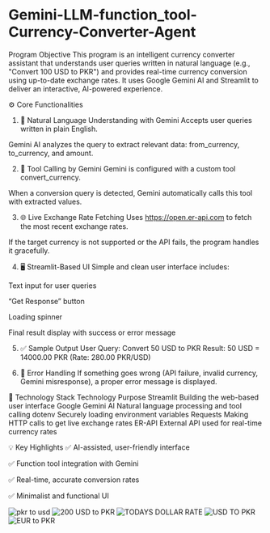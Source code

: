 
# Gemini-LLM-function_tool-Currency-Converter-Agent


 Program Objective
This program is an intelligent currency converter assistant that understands user queries written in natural language (e.g., "Convert 100 USD to PKR") and provides real-time currency conversion using up-to-date exchange rates.
It uses Google Gemini AI and Streamlit to deliver an interactive, AI-powered experience.

⚙️ Core Functionalities
1. 🧠 Natural Language Understanding with Gemini
Accepts user queries written in plain English.

Gemini AI analyzes the query to extract relevant data: from_currency, to_currency, and amount.

2. 🔗 Tool Calling by Gemini
Gemini is configured with a custom tool convert_currency.

When a conversion query is detected, Gemini automatically calls this tool with extracted values.

3. 🌐 Live Exchange Rate Fetching
Uses https://open.er-api.com to fetch the most recent exchange rates.

If the target currency is not supported or the API fails, the program handles it gracefully.

4. 🖥️ Streamlit-Based UI
Simple and clean user interface includes:

Text input for user queries

“Get Response” button

Loading spinner

Final result display with success or error message

5. ✅ Sample Output
User Query: Convert 50 USD to PKR
Result: 50 USD = 14000.00 PKR (Rate: 280.00 PKR/USD)

6. 🚨 Error Handling
If something goes wrong (API failure, invalid currency, Gemini misresponse), a proper error message is displayed.

🧱 Technology Stack
Technology	Purpose
Streamlit	Building the web-based user interface
Google Gemini AI	Natural language processing and tool calling
dotenv	Securely loading environment variables
Requests	Making HTTP calls to get live exchange rates
ER-API	External API used for real-time currency rates

💡 Key Highlights
✅ AI-assisted, user-friendly interface

✅ Function tool integration with Gemini

✅ Real-time, accurate conversion rates

✅ Minimalist and functional UI

![pkr to usd](https://github.com/user-attachments/assets/f610c92e-3fe4-4348-9258-ecaba2aa5b10)
![200 USD to PKR](https://github.com/user-attachments/assets/14019304-94b1-449f-b686-1330e03941d0)
![TODAYS DOLLAR RATE](https://github.com/user-attachments/assets/53aabaa7-921a-4742-b7aa-36fc370f2ad1)
![USD TO PKR](https://github.com/user-attachments/assets/95c64d02-85b6-4614-8ae7-6a1c5bbd3bea)
![EUR to PKR](https://github.com/user-attachments/assets/562d7538-10ba-4d31-bfa3-845493d64566)
